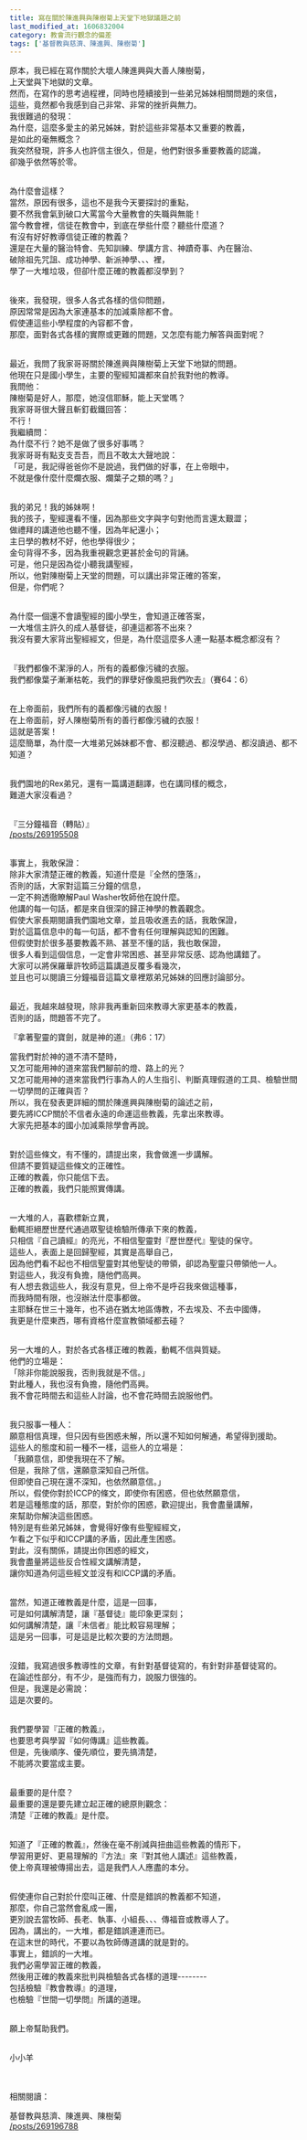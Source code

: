```yaml
---
title: 寫在關於陳進興與陳樹菊上天堂下地獄議題之前
last_modified_at: 1606832004
category: 教會流行觀念的偏差
tags: ['基督教與慈濟、陳進興、陳樹菊']
---
```


<p>原本，我已經在寫作關於大壞人陳進興與大善人陳樹菊，<br/>
上天堂與下地獄的文章。<br/>
然而，在寫作的思考過程裡，同時也陸續接到一些弟兄姊妹相關問題的來信，<br/>
這些，竟然都令我感到自己非常、非常的挫折與無力。<br/>
我很難過的發現：<br/>
為什麼，這麼多愛主的弟兄姊妹，對於這些非常基本又重要的教義，<br/>
是如此的毫無概念？<br/>
我突然發現，許多人也許信主很久，但是，他們對很多重要教義的認識，<br/>
卻幾乎依然等於零。</p>
<p><br/>
為什麼會這樣？<br/>
當然，原因有很多，這也不是我今天要探討的重點，<br/>
要不然我會氣到破口大罵當今大量教會的失職與無能！<br/>
當今教會裡，信徒在教會中，到底在學些什麼？聽些什麼道？<br/>
有沒有好好教導信徒正確的教義？<br/>
還是在大量的醫治特會、先知訓練、學講方言、神蹟奇事、內在醫治、<br/>
破除祖先咒詛、成功神學、新派神學、、、裡，<br/>
學了一大堆垃圾，但卻什麼正確的教義都沒學到？</p>
<p><br/>
後來，我發現，很多人各式各樣的信仰問題，<br/>
原因常常是因為大家連基本的加減乘除都不會。<br/>
假使連這些小學程度的內容都不會，<br/>
那麼，面對各式各樣的實際或更難的問題，又怎麼有能力解答與面對呢？</p>
<p><br/>
最近，我問了我家哥哥關於陳進興與陳樹菊上天堂下地獄的問題。<br/>
他現在只是國小學生，主要的聖經知識都來自於我對他的教導。<br/>
我問他：<br/>
陳樹菊是好人，那麼，她沒信耶穌，能上天堂嗎？<br/>
我家哥哥很大聲且斬釘截鐵回答：<br/>
不行！<br/>
我繼續問：<br/>
為什麼不行？她不是做了很多好事嗎？<br/>
我家哥哥有點支支吾吾，而且不敢太大聲地說：<br/>
「可是，我記得爸爸你不是說過，我們做的好事，在上帝眼中，<br/>
不就是像什麼什麼爛衣服、爛葉子之類的嗎？」</p>
<p><br/>
我的弟兄！我的姊妹啊！<br/>
我的孩子，聖經還看不懂，因為那些文字與字句對他而言還太艱澀；<br/>
做禮拜的講道他也聽不懂，因為年紀還小；<br/>
主日學的教材不好，他也學得很少；<br/>
金句背得不多，因為我重視觀念更甚於金句的背誦。<br/>
可是，他只是因為從小聽我講聖經，<br/>
所以，他對陳樹菊上天堂的問題，可以講出非常正確的答案，<br/>
但是，你們呢？</p>
<p><br/>
為什麼一個還不會讀聖經的國小學生，會知道正確答案，<br/>
一大堆信主許久的成人基督徒，卻連這都答不出來？<br/>
我沒有要大家背出聖經經文，但是，為什麼這麼多人連一點基本概念都沒有？</p>
<p><br/>
『我們都像不潔淨的人，所有的義都像污穢的衣服。<br/>
我們都像葉子漸漸枯乾，我們的罪孽好像風把我們吹去』（賽64：6）</p>
<p><br/>
在上帝面前，我們所有的義都像污穢的衣服！<br/>
在上帝面前，好人陳樹菊所有的善行都像污穢的衣服！<br/>
這就是答案！<br/>
這麼簡單，為什麼一大堆弟兄姊妹都不會、都沒聽過、都沒學過、都沒讀過、都不知道？</p>
<p><br/>
我們園地的Rex弟兄，還有一篇講道翻譯，也在講同樣的概念，<br/>
難道大家沒看過？</p>
<p><br/>
『三分鐘福音（轉貼）』<br/>
<a href="/posts/269195508" target="_blank">/posts/269195508</a></p>
<p><br/>
事實上，我敢保證：<br/>
除非大家清楚正確的教義，知道什麼是『全然的墮落』，<br/>
否則的話，大家對這篇三分鐘的信息，<br/>
一定不夠透徹瞭解Paul Washer牧師他在說什麼。<br/>
他講的每一句話，都是來自很深的歸正神學的教義觀念。<br/>
假使大家長期閱讀我們園地文章，並且吸收進去的話，我敢保證，<br/>
對於這篇信息中的每一句話，都不會有任何理解與認知的困難。<br/>
但假使對於很多基要教義不熟、甚至不懂的話，我也敢保證，<br/>
很多人看到這個信息，一定會非常困惑、甚至非常反感、認為他講錯了。<br/>
大家可以將保羅華許牧師這篇講道反覆多看幾次，<br/>
並且也可以閱讀三分鐘福音這篇文章裡眾弟兄姊妹的回應討論部分。</p>
<p><br/>
最近，我越來越發現，除非我再重新回來教導大家更基本的教義，<br/>
否則的話，問題答不完了。</p>
<p>『拿著聖靈的寶劍，就是神的道』（弗6：17）</p>
<p>當我們對於神的道不清不楚時，<br/>
又怎可能用神的道來當我們腳前的燈、路上的光？<br/>
又怎可能用神的道來當我們行事為人的人生指引、判斷真理假道的工具、檢驗世間一切學問的正確與否？<br/>
所以，我在發表更詳細的關於陳進興與陳樹菊的論述之前，<br/>
要先將ICCP關於不信者永遠的命運這些教義，先拿出來教導。<br/>
大家先把基本的國小加減乘除學會再說。</p>
<p><br/>
對於這些條文，有不懂的，請提出來，我會做進一步講解。<br/>
但請不要質疑這些條文的正確性。<br/>
正確的教義，你只能信下去。<br/>
正確的教義，我們只能照實傳講。</p>
<p><br/>
一大堆的人，喜歡標新立異，<br/>
動輒拒絕歷世歷代通過眾聖徒檢驗所傳承下來的教義，<br/>
只相信『自己讀經』的亮光，不相信聖靈對『歷世歷代』聖徒的保守。<br/>
這些人，表面上是回歸聖經，其實是高舉自己，<br/>
因為他們看不起也不相信聖靈對其他聖徒的帶領，卻認為聖靈只帶領他一人。<br/>
對這些人，我沒有負擔，隨他們高興。<br/>
有人想去救這些人，我沒有意見，但上帝不是呼召我來做這種事，<br/>
而我時間有限，也沒辦法什麼事都做。<br/>
主耶穌在世三十幾年，也不過在猶太地區傳教，不去埃及、不去中國傳，<br/>
我更是什麼東西，哪有資格什麼宣教領域都去碰？</p>
<p><br/>
另一大堆的人，對於各式各樣正確的教義，動輒不信與質疑。<br/>
他們的立場是：<br/>
「除非你能說服我，否則我就是不信。」<br/>
對此種人，我也沒有負擔，隨他們高興。<br/>
我不會花時間去和這些人討論，也不會花時間去說服他們。</p>
<p><br/>
我只服事一種人：<br/>
願意相信真理，但只因有些困惑未解，所以還不知如何解通，希望得到援助。<br/>
這些人的態度和前一種不一樣，這些人的立場是：<br/>
「我願意信，即使我現在不了解。<br/>
但是，我除了信，還願意深知自己所信。<br/>
但即使自己現在還不深知，也依然願意信。」<br/>
所以，假使你對於ICCP的條文，即使你有困惑，但也依然願意信，<br/>
若是這種態度的話，那麼，對於你的困惑，歡迎提出，我會盡量講解，<br/>
來幫助你解決這些困惑。<br/>
特別是有些弟兄姊妹，會覺得好像有些聖經經文，<br/>
乍看之下似乎和ICCP講的矛盾，因此產生困惑。<br/>
對此，沒有關係，請提出你困惑的經文，<br/>
我會盡量將這些反合性經文講解清楚，<br/>
讓你知道為何這些經文並沒有和ICCP講的矛盾。</p>
<p><br/>
當然，知道正確教義是什麼，這是一回事，<br/>
可是如何講解清楚，讓『基督徒』能印象更深刻；<br/>
如何講解清楚，讓『未信者』能比較容易理解；<br/>
這是另一回事，可是這是比較次要的方法問題。</p>
<p><br/>
沒錯，我寫過很多教導性的文章，有針對基督徒寫的，有針對非基督徒寫的。<br/>
在論述性部分，有不少，是強而有力，說服力很強的。<br/>
但是，我還是必需說：<br/>
這是次要的。</p>
<p><br/>
我們要學習『正確的教義』，<br/>
也要思考與學習『如何傳講』這些教義。<br/>
但是，先後順序、優先順位，要先搞清楚，<br/>
不能將次要當成主要。</p>
<p><br/>
最重要的是什麼？<br/>
最重要的還是要先建立起正確的總原則觀念：<br/>
清楚『正確的教義』是什麼。</p>
<p><br/>
知道了『正確的教義』，然後在毫不削減與扭曲這些教義的情形下，<br/>
學習用更好、更易理解的『方法』來『對其他人講述』這些教義，<br/>
使上帝真理被傳揚出去，這是我們人人應盡的本分。</p>
<p><br/>
假使連你自己對於什麼叫正確、什麼是錯誤的教義都不知道，<br/>
那麼，你自己當然會亂成一團，<br/>
更別說去當牧師、長老、執事、小組長、、、傳福音或教導人了。<br/>
因為，講出的，一大堆，都是錯誤連連而已。<br/>
在這末世的時代，不要以為牧師傳道講的就是對的。<br/>
事實上，錯誤的一大堆。<br/>
我們必需學習正確的教義，<br/>
然後用正確的教義來批判與檢驗各式各樣的道理--------<br/>
包括檢驗『教會教導』的道理，<br/>
也檢驗『世間一切學問』所講的道理。</p>
<p><br/>
願上帝幫助我們。</p>
<p><br/>
小小羊</p>
<p><br/>
<br/>
相關閱讀：</p>
<p>基督教與慈濟、陳進興、陳樹菊<br/>
<a href="/posts/269196788" target="_blank">/posts/269196788</a></p>
<p> </p>
